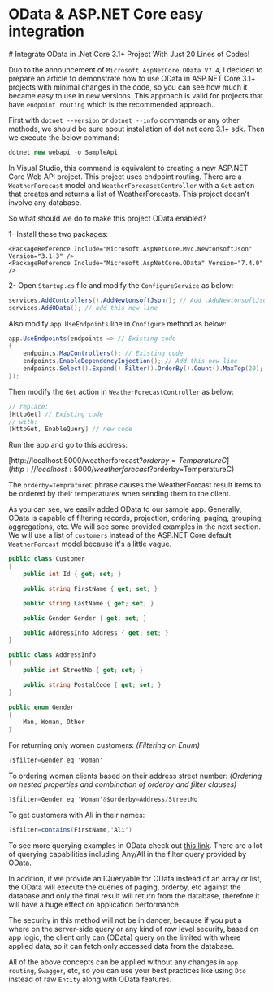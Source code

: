 # OData & ASP.NET Core easy integration

\# Integrate OData in .Net Core 3.1+ Project With Just 20 Lines of Codes!

Duo to the announcement of `Microsoft.AspNetCore.OData V7.4`, I decided to prepare an article to demonstrate how to use OData in ASP.NET Core 3.1+ projects with minimal changes in the code, so you can see how much it became easy to use in new versions. This approach is valid for projects that have `endpoint routing` which is the recommended approach.

First with `dotnet --version` or `dotnet --info` commands or any other methods, we should be sure about installation of dot net core 3.1+ sdk. Then we execute the below command:

```csharp
dotnet new webapi -o SampleApi
```

In Visual Studio, this command is equivalent to creating a new ASP.NET Core Web API project. This project uses endpoint routing. There are a `WeatherForecast` model and `WeatherForecasetController` with a `Get` action that creates and returns a list of WeatherForecasts. This project doesn't involve any database.

So what should we do to make this project OData enabled?

1- Install these two packages:

```markup
<PackageReference Include="Microsoft.AspNetCore.Mvc.NewtonsoftJson" Version="3.1.3" />
<PackageReference Include="Microsoft.AspNetCore.OData" Version="7.4.0" />
```

2- Open `Startup.cs` file and modify the `ConfigureService` as below:

```csharp
services.AddControllers().AddNewtonsoftJson(); // Add .AddNewtonsoftJson() to services.AddControllers();
services.AddOData(); // add this new line
```

Also modify `app.UseEndpoints` line in `Configure` method as below:

```csharp
app.UseEndpoints(endpoints => // Existing code
{
    endpoints.MapControllers(); // Existing code
    endpoints.EnableDependencyInjection(); // Add this new line
    endpoints.Select().Expand().Filter().OrderBy().Count().MaxTop(20); // Add this new line
});
```

Then modify the `Get` action in `WeatherForecastController` as below:

```csharp
// replace:
[HttpGet] // Existing code
// with:
[HttpGet, EnableQuery] // new code
```

Run the app and go to this address:

[http://localhost:5000/weatherforecast?$orderby=TemperatureC](http://localhost:5000/weatherforecast?$orderby=TemperatureC)

The `orderby=TempratureC` phrase causes the WeatherForcast result items to be ordered by their temperatures when sending them to the client.

As you can see, we easily added OData to our sample app. Generally, OData is capable of filtering records, projection, ordering, paging, grouping, aggregations, etc. We will see some provided examples in the next section. We will use a list of `customers` instead of the ASP.NET Core default `WeatherForcast` model because it's a little vague.

```csharp
public class Customer
{
    public int Id { get; set; }

    public string FirstName { get; set; }

    public string LastName { get; set; }

    public Gender Gender { get; set; }

    public AddressInfo Address { get; set; }
}

public class AddressInfo
{
    public int StreetNo { get; set; }

    public string PostalCode { get; set; }
}

public enum Gender
{
    Man, Woman, Other
}
```

For returning only women customers: _\(Filtering on Enum\)_

```csharp
?$filter=Gender eq 'Woman'
```

To ordering woman clients based on their address street number: _\(Ordering on nested properties and combination of orderby and filter clauses\)_

```csharp
?$filter=Gender eq 'Woman'&$orderby=Address/StreetNo
```

To get customers with Ali in their names:

```csharp
?$filter=contains(FirstName,'Ali')
```

To see more querying examples in OData check out [this link](https://www.odata.org/getting-started/basic-tutorial/#queryData). There are a lot of querying capabilities including Any/All in the filter query provided by OData.

In addition, if we provide an IQueryable for OData instead of an array or list, the OData will execute the queries of paging, orderby, etc against the database and only the final result will return from the database, therefore it will have a huge effect on application performance.

The security in this method will not be in danger, because if you put a where on the server-side query or any kind of row level security, based on app logic, the client only can \(OData\) query on the limited with where applied data, so it can fetch only accessed data from the database.

All of the above concepts can be applied without any changes in `app routing`, `Swagger`, etc, so you can use your best practices like using `Dto` instead of raw `Entity` along with OData features.

